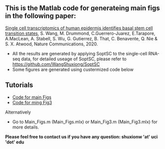 ## This is the Matlab code for generateing main figs in the following paper:
[Single cell transcriptomics of human epidermis identifies basal stem cell transition states](https://htmlpreview.github.io/?https://www.nature.com/articles/s41467-020-18075-7),
S. Wang, M. Drummond, C.Guerrero-Juarez, E.Tarapore, A.MacLean, A. Stabell, S. Wu, G. Gutierrez, B. That, C. Benavente, Q. Nie & S. X. Atwood,
Nature Communications, 2020. 

* All the results are generated by applying SoptSC to the single-cell RNA-seq data, for detailed useage of SoptSC, please refer to
https://github.com/WangShuxiong/SoptSC
* Some figures are generated using custermized code below


## Tutorials
- [Code for main Figs](https://htmlpreview.github.io/?https://github.com/WangShuxiong/Human_Epi/blob/master/Main_Figs.html)
- [Code for ming Fig3](https://htmlpreview.github.io/?https://github.com/WangShuxiong/Human_Epi/blob/master/Main_Fig3.html)

Alternatively
- Go to Main_Figs.m (Main_Figs.mlx) or Main_Fig3.m (Main_Fig3.mlx) for more details.

**Please feel free to contact us if you have any question: shuxionw 'at' uci 'dot' edu**
